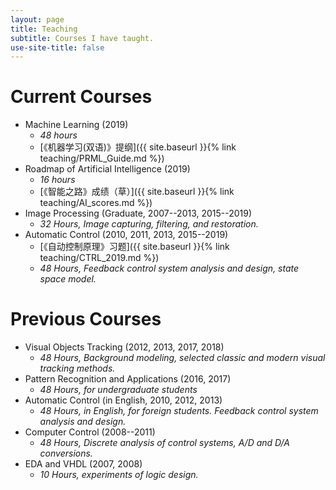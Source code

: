 ```yaml
---
layout: page
title: Teaching
subtitle: Courses I have taught.
use-site-title: false
---
```


# Current Courses

- Machine Learning (2019)
  + *48 hours*
  + [《机器学习(双语)》提纲]({{ site.baseurl }}{% link teaching/PRML_Guide.md %})
- Roadmap of Artificial Intelligence (2019)
  + *16 hours*
  + [《智能之路》成绩（草）]({{ site.baseurl }}{% link teaching/AI_scores.md %})
- Image Processing (Graduate, 2007--2013, 2015--2019)
  + *32 Hours, Image capturing, filtering, and restoration.*
- Automatic Control (2010, 2011, 2013, 2015--2019)
  + [《自动控制原理》习题]({{ site.baseurl }}{% link teaching/CTRL_2019.md %})
  + *48 Hours, Feedback control system analysis and design, state space model.*

# Previous Courses

- Visual Objects Tracking (2012, 2013, 2017, 2018)
  + *48 Hours, Background modeling, selected classic and modern visual tracking methods.*
- Pattern Recognition and Applications (2016, 2017)
  + *48 Hours, for undergraduate students*
- Automatic Control (in English, 2010, 2012, 2013)
  + *48 Hours, in English, for foreign students. Feedback control system analysis and design.*
- Computer Control (2008--2011)
  + *48 Hours, Discrete analysis of control systems, A/D and D/A conversions.*
- EDA and VHDL (2007, 2008)
  + *10 Hours, experiments of logic design.*



